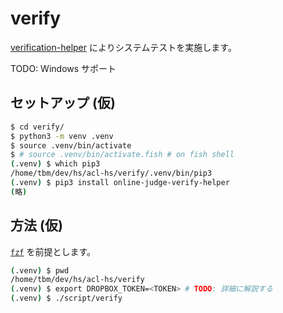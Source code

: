 # verify

[verification-helper](https://github.com/online-judge-tools/verification-helper) によりシステムテストを実施します。

TODO: Windows サポート

## セットアップ (仮)

```sh
$ cd verify/
$ python3 -m venv .venv
$ source .venv/bin/activate
$ # source .venv/bin/activate.fish # on fish shell
(.venv) $ which pip3
/home/tbm/dev/hs/acl-hs/verify/.venv/bin/pip3
(.venv) $ pip3 install online-judge-verify-helper
(略)
```

## 方法 (仮)

[`fzf`](https://github.com/junegunn/fzf) を前提とします。

```sh
(.venv) $ pwd
/home/tbm/dev/hs/acl-hs/verify
(.venv) $ export DROPBOX_TOKEN=<TOKEN> # TODO: 詳細に解説する
(.venv) $ ./script/verify
```

